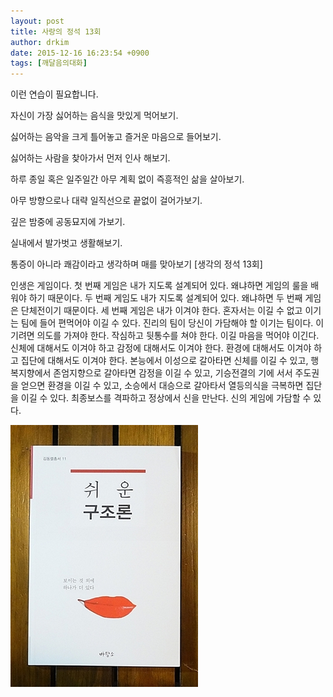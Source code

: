 ```yaml
---
layout: post
title: 사랑의 정석 13회
author: drkim
date: 2015-12-16 16:23:54 +0900
tags: [깨달음의대화]
---
```

  




이런 연습이 필요합니다.  
  
자신이 가장 싫어하는 음식을 맛있게 먹어보기.  
  
싫어하는 음악을 크게 틀어놓고 즐거운 마음으로 들어보기.  
  
싫어하는 사람을 찾아가서 먼저 인사 해보기.  
  
하루 종일 혹은 일주일간 아무 계획 없이 즉흥적인 삶을 살아보기.  
  
아무 방향으로나 대략 일직선으로 끝없이 걸어가보기.  
  
깊은 밤중에 공동묘지에 가보기.  
  
실내에서 발가벗고 생활해보기.  
  
통증이 아니라 쾌감이라고 생각하며 매를 맞아보기 [생각의 정석 13회] 

  


인생은 게임이다. 첫 번째 게임은 내가 지도록 설계되어 있다. 왜냐하면 게임의 룰을 배워야 하기 때문이다. 두 번째 게임도 내가 지도록 설계되어 있다. 왜냐하면 두 번째 게임은 단체전이기 때문이다. 세 번째 게임은 내가 이겨야 한다. 혼자서는 이길 수 없고 이기는 팀에 들어 편먹어야 이길 수 있다. 진리의 팀이 당신이 가담해야 할 이기는 팀이다. 이기려면 의도를 가져야 한다. 작심하고 뒷통수를 쳐야 한다. 이길 마음을 먹어야 이긴다. 신체에 대해서도 이겨야 하고 감정에 대해서도 이겨야 한다. 환경에 대해서도 이겨야 하고 집단에 대해서도 이겨야 한다. 본능에서 이성으로 갈아타면 신체를 이길 수 있고, 행복지향에서 존엄지향으로 갈아타면 감정을 이길 수 있고, 기승전결의 기에 서서 주도권을 얻으면 환경을 이길 수 있고, 소승에서 대승으로 갈아타서 열등의식을 극복하면 집단을 이길 수 있다. 최종보스를 격파하고 정상에서 신을 만난다. 신의 게임에 가담할 수 있다. 

  


  


  



![](/files/attach/images/198/770/648/DSC01488.JPG)